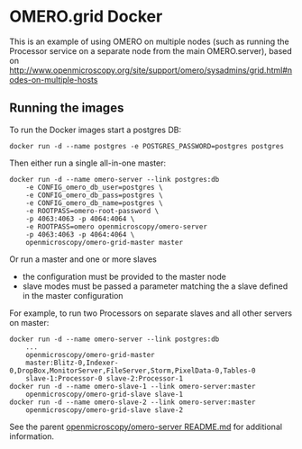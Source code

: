OMERO.grid Docker
=================

This is an example of using OMERO on multiple nodes (such as running the Processor service on a separate node from the main OMERO.server), based on
http://www.openmicroscopy.org/site/support/omero/sysadmins/grid.html#nodes-on-multiple-hosts


Running the images
------------------

To run the Docker images start a postgres DB:

    docker run -d --name postgres -e POSTGRES_PASSWORD=postgres postgres

Then either run a single all-in-one master:

    docker run -d --name omero-server --link postgres:db
        -e CONFIG_omero_db_user=postgres \
        -e CONFIG_omero_db_pass=postgres \
        -e CONFIG_omero_db_name=postgres \
        -e ROOTPASS=omero-root-password \
        -p 4063:4063 -p 4064:4064 \
        -e ROOTPASS=omero openmicroscopy/omero-server
        -p 4063:4063 -p 4064:4064 \
        openmicroscopy/omero-grid-master master

Or run a master and one or more slaves
- the configuration must be provided to the master node
- slave modes must be passed a parameter matching the a slave defined in the master configuration

For example, to run two Processors on separate slaves and all other servers on master:

    docker run -d --name omero-server --link postgres:db
        ...
        openmicroscopy/omero-grid-master
        master:Blitz-0,Indexer-0,DropBox,MonitorServer,FileServer,Storm,PixelData-0,Tables-0
        slave-1:Processor-0 slave-2:Processor-1
    docker run -d --name omero-slave-1 --link omero-server:master
        openmicroscopy/omero-grid-slave slave-1
    docker run -d --name omero-slave-2 --link omero-server:master
        openmicroscopy/omero-grid-slave slave-2


See the parent [openmicroscopy/omero-server README.md](https://github.com/openmicroscopy/omero-server-docker/blob/master/README.md) for additional information.

